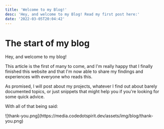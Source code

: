 ```yaml
---
title: 'Welcome to my Blog!'
desc: 'Hey, and welcome to my Blog! Read my first post here:'
date: '2022-03-05T20:04:42' 
---
```


# The start of my blog
Hey, and welcome to my blog!

This article is the first of many to come, and I'm really happy that I finally finished this website and that I'm now able to share my findings and experiences with everyone who reads this.

As promised, I will post about my projects, whatever I find out about barely documented topics, or just snippets that might help you if you're looking for some quick advice.

With all of that being said:
<div markdown="1" class="article-image">![thank-you.png](https://media.codedotspirit.dev/assets/img/blog/thank-you.png)</div>
